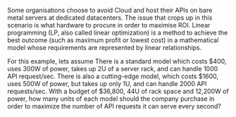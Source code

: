 Some organisations choose to avoid Cloud and host their APIs on bare metal servers at dedicated datacenters.
The issue that crops up in this scenario is what hardware to procure in order to maximise ROI.
Linear programming (LP, also called linear optimization) is a method to achieve the best outcome (such as maximum profit or lowest cost) in a mathematical model whose requirements are represented by linear relationships.

For this example, lets assume
There is a standard model which costs $400, uses 300W of power, takes up 2U of
a server rack, and can handle 1000 API request/sec. There is also a cutting-edge model,
which costs $1600, uses 500W of power, but takes up only 1U, and can
handle 2000 API requests/sec. With a budget of $36,800, 44U of rack space and
12,200W of power, how many units of each model should the company purchase
in order to maximize the number of API requests it can serve every second?
